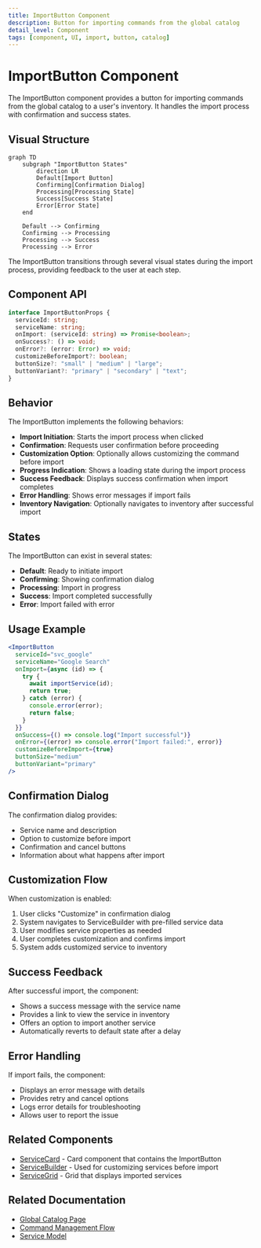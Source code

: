 ```yaml
---
title: ImportButton Component
description: Button for importing commands from the global catalog
detail_level: Component
tags: [component, UI, import, button, catalog]
---
```


# ImportButton Component

The ImportButton component provides a button for importing commands from the global catalog to a user's inventory. It handles the import process with confirmation and success states.

## Visual Structure

```mermaid
graph TD
    subgraph "ImportButton States"
        direction LR
        Default[Import Button]
        Confirming[Confirmation Dialog]
        Processing[Processing State]
        Success[Success State]
        Error[Error State]
    end

    Default --> Confirming
    Confirming --> Processing
    Processing --> Success
    Processing --> Error
```

The ImportButton transitions through several visual states during the import process, providing feedback to the user at each step.

## Component API

```typescript
interface ImportButtonProps {
  serviceId: string;
  serviceName: string;
  onImport: (serviceId: string) => Promise<boolean>;
  onSuccess?: () => void;
  onError?: (error: Error) => void;
  customizeBeforeImport?: boolean;
  buttonSize?: "small" | "medium" | "large";
  buttonVariant?: "primary" | "secondary" | "text";
}
```

## Behavior

The ImportButton implements the following behaviors:

- **Import Initiation**: Starts the import process when clicked
- **Confirmation**: Requests user confirmation before proceeding
- **Customization Option**: Optionally allows customizing the command before import
- **Progress Indication**: Shows a loading state during the import process
- **Success Feedback**: Displays success confirmation when import completes
- **Error Handling**: Shows error messages if import fails
- **Inventory Navigation**: Optionally navigates to inventory after successful import

## States

The ImportButton can exist in several states:

- **Default**: Ready to initiate import
- **Confirming**: Showing confirmation dialog
- **Processing**: Import in progress
- **Success**: Import completed successfully
- **Error**: Import failed with error

## Usage Example

```jsx
<ImportButton
  serviceId="svc_google"
  serviceName="Google Search"
  onImport={async (id) => {
    try {
      await importService(id);
      return true;
    } catch (error) {
      console.error(error);
      return false;
    }
  }}
  onSuccess={() => console.log("Import successful")}
  onError={(error) => console.error("Import failed:", error)}
  customizeBeforeImport={true}
  buttonSize="medium"
  buttonVariant="primary"
/>
```

## Confirmation Dialog

The confirmation dialog provides:

- Service name and description
- Option to customize before import
- Confirmation and cancel buttons
- Information about what happens after import

## Customization Flow

When customization is enabled:

1. User clicks "Customize" in confirmation dialog
2. System navigates to ServiceBuilder with pre-filled service data
3. User modifies service properties as needed
4. User completes customization and confirms import
5. System adds customized service to inventory

## Success Feedback

After successful import, the component:

- Shows a success message with the service name
- Provides a link to view the service in inventory
- Offers an option to import another service
- Automatically reverts to default state after a delay

## Error Handling

If import fails, the component:

- Displays an error message with details
- Provides retry and cancel options
- Logs error details for troubleshooting
- Allows user to report the issue

## Related Components

- [ServiceCard](ServiceCard.md) - Card component that contains the ImportButton
- [ServiceBuilder](ServiceBuilder.md) - Used for customizing services before import
- [ServiceGrid](ServiceGrid.md) - Grid that displays imported services

## Related Documentation

- [Global Catalog Page](../pages/global-catalog.md)
- [Command Management Flow](../flows/command-management.md)
- [Service Model](../models/service.md)
